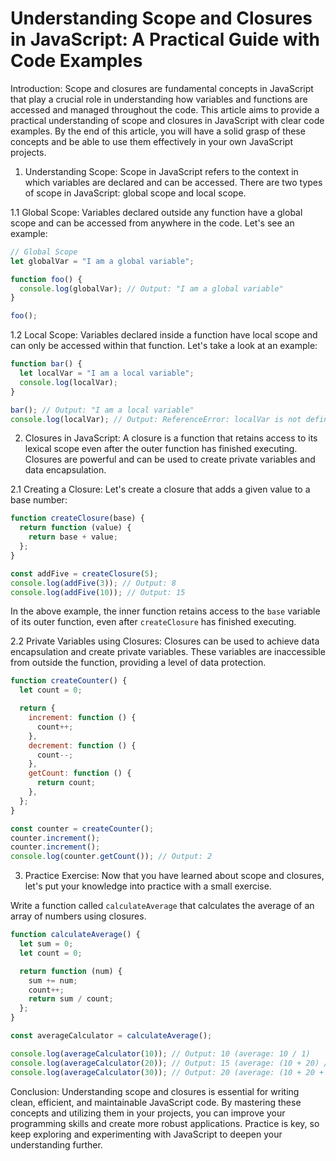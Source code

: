 # Understanding Scope and Closures in JavaScript: A Practical Guide with Code Examples

Introduction:
Scope and closures are fundamental concepts in JavaScript that play a crucial role in understanding how variables and functions are accessed and managed throughout the code. This article aims to provide a practical understanding of scope and closures in JavaScript with clear code examples. By the end of this article, you will have a solid grasp of these concepts and be able to use them effectively in your own JavaScript projects.

1. Understanding Scope:
   Scope in JavaScript refers to the context in which variables are declared and can be accessed. There are two types of scope in JavaScript: global scope and local scope.

1.1 Global Scope:
Variables declared outside any function have a global scope and can be accessed from anywhere in the code. Let's see an example:

```javascript
// Global Scope
let globalVar = "I am a global variable";

function foo() {
  console.log(globalVar); // Output: "I am a global variable"
}

foo();
```

1.2 Local Scope:
Variables declared inside a function have local scope and can only be accessed within that function. Let's take a look at an example:

```javascript
function bar() {
  let localVar = "I am a local variable";
  console.log(localVar);
}

bar(); // Output: "I am a local variable"
console.log(localVar); // Output: ReferenceError: localVar is not defined
```

2. Closures in JavaScript:
   A closure is a function that retains access to its lexical scope even after the outer function has finished executing. Closures are powerful and can be used to create private variables and data encapsulation.

2.1 Creating a Closure:
Let's create a closure that adds a given value to a base number:

```javascript
function createClosure(base) {
  return function (value) {
    return base + value;
  };
}

const addFive = createClosure(5);
console.log(addFive(3)); // Output: 8
console.log(addFive(10)); // Output: 15
```

In the above example, the inner function retains access to the `base` variable of its outer function, even after `createClosure` has finished executing.

2.2 Private Variables using Closures:
Closures can be used to achieve data encapsulation and create private variables. These variables are inaccessible from outside the function, providing a level of data protection.

```javascript
function createCounter() {
  let count = 0;

  return {
    increment: function () {
      count++;
    },
    decrement: function () {
      count--;
    },
    getCount: function () {
      return count;
    },
  };
}

const counter = createCounter();
counter.increment();
counter.increment();
console.log(counter.getCount()); // Output: 2
```

3. Practice Exercise:
   Now that you have learned about scope and closures, let's put your knowledge into practice with a small exercise.

Write a function called `calculateAverage` that calculates the average of an array of numbers using closures.

```javascript
function calculateAverage() {
  let sum = 0;
  let count = 0;

  return function (num) {
    sum += num;
    count++;
    return sum / count;
  };
}

const averageCalculator = calculateAverage();

console.log(averageCalculator(10)); // Output: 10 (average: 10 / 1)
console.log(averageCalculator(20)); // Output: 15 (average: (10 + 20) / 2)
console.log(averageCalculator(30)); // Output: 20 (average: (10 + 20 + 30) / 3)
```

Conclusion:
Understanding scope and closures is essential for writing clean, efficient, and maintainable JavaScript code. By mastering these concepts and utilizing them in your projects, you can improve your programming skills and create more robust applications. Practice is key, so keep exploring and experimenting with JavaScript to deepen your understanding further.
